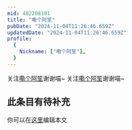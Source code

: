 ```yaml
---
mid: 402208101
title: "嘞个阿笙"
pubDate: "2024-11-04T11:26:46.659Z"
updatedDate: "2024-11-04T11:26:46.659Z"
profile:
  {
    Nickname: ["嘞个阿笙"],
  }
---
```


关注[嘞个阿笙](https://space.bilibili.com/402208101)谢谢喵~ 关注[嘞个阿笙](https://space.bilibili.com/402208101)谢谢喵~

## 此条目有待补充
你可以在[这里](https://github.com/Yuhanawa/VTuber.ICU/edit/master/src/content/v/嘞个阿笙/index.md)编辑本文
